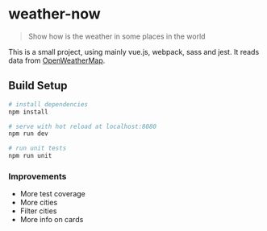 # weather-now

> Show how is the weather in some places in the world

This is a small project, using mainly vue.js, webpack, sass and jest.
It reads data from [OpenWeatherMap](https://openweathermap.org).

## Build Setup

``` bash
# install dependencies
npm install

# serve with hot reload at localhost:8080
npm run dev

# run unit tests
npm run unit
```

### Improvements
- More test coverage
- More cities
- Filter cities
- More info on cards
